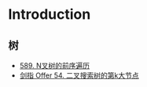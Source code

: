 # Introduction

## 树

* [589. N叉树的前序遍历](n-ary-tree-preorder-traversal.md)
* [剑指 Offer 54. 二叉搜索树的第k大节点](lcof/er-cha-sou-suo-shu-de-di-kda-jie-dian-lcof.md)





